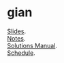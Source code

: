 # gian
[Slides](https://drive.google.com/file/d/1NALaE2HHarYkDHKuudEWGf9id2kOhZhR/).
<br>
[Notes](https://drive.google.com/file/d/1_Go8fMtl-wmxv6jY-AnK4lRN50PJEHBi/).
<br>
[Solutions Manual](https://drive.google.com/file/d/1EA3F5D9JELWAS73Pr8PW7Aaes7AyCJFO/view?usp=sharing).
<br>
[Schedule](https://ioasiitm-my.sharepoint.com/:w:/g/personal/neelesh_icsrpis_iitm_ac_in/EYj_6qaTd_hJpUKA04_Y5tcBEo8j6jeaW-NpKHAwZwEGhQ?rtime=jXq14GFa20g).
